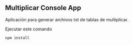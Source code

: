 

## Multiplicar Console App

Aplicación para generar archivos txt de tablas de multiplicar.

Ejecutar este comando

```
npm install
```